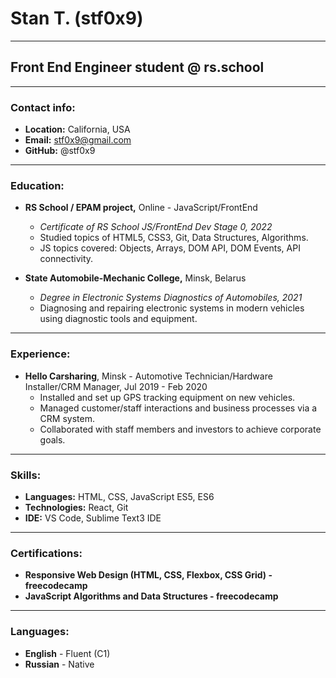 # Stan T. (stf0x9)
---
## Front End Engineer student @ rs.school
---

### Contact info:

- **Location:** California, USA
- **Email:** stf0x9@gmail.com
- **GitHub:** @stf0x9

---

### Education:

- **RS School / EPAM project,** Online - JavaScript/FrontEnd
  - _Certificate of RS School JS/FrontEnd Dev Stage 0, 2022_
  - Studied topics of HTML5, CSS3, Git, Data Structures, Algorithms. 
  - JS topics covered: Objects, Arrays, DOM API, DOM Events, API connectivity.

- **State Automobile-Mechanic College,** Minsk, Belarus
  - _Degree in Electronic Systems Diagnostics of Automobiles, 2021_
  - Diagnosing and repairing electronic systems in modern vehicles using diagnostic tools and equipment.

---

### Experience:

- **Hello Carsharing**, Minsk - Automotive Technician/Hardware Installer/CRM Manager, Jul 2019 - Feb 2020
  - Installed and set up GPS tracking equipment on new vehicles.
  - Managed customer/staff interactions and business processes via a CRM system.
  - Collaborated with staff members and investors to achieve corporate goals.

---

### Skills:

- **Languages:** HTML, CSS, JavaScript ES5, ES6
- **Technologies:** React, Git
- **IDE:** VS Code, Sublime Text3 IDE

---

### Certifications:

- **Responsive Web Design (HTML, CSS, Flexbox, CSS Grid) - freecodecamp**
- **JavaScript Algorithms and Data Structures - freecodecamp**

---

### Languages:

- **English** - Fluent (C1)
- **Russian** - Native